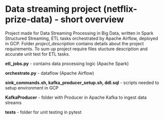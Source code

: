 # Data streaming project (netflix-prize-data) - short overview

Project made for Data Streaming Processing in Big Data, written in Spark Structured Streaming, ETL tasks orchestrated by Apache Airflow, deployed in GCP. Folder _project_description_ contains details about the project requirements. To sum up project require files stucture description and accurate unit test for ETL tasks.

**etl_jobs.py** - contains data processing logic (Apache Spark)

**orchestrate.py** - dataflow (Apache Airflow)

**sink_commands.sh, kafka_producer_setup.sh, ddl.sql** - scripts needed to setup environment in GCP

**KafkaProducer** - folder with Producer in Apache Kafka to ingest data streams

**tests** - folder for unit testing in pytest
